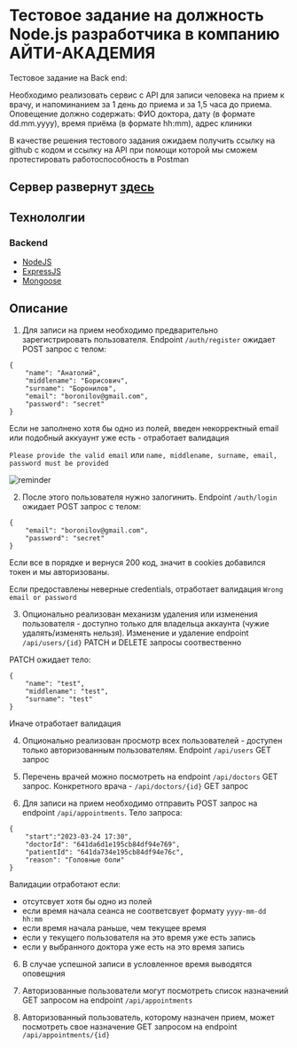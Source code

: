 # Тестовое задание на должность Node.js разработчика в компанию АЙТИ-АКАДЕМИЯ

Тестовое задание на Back end: 
 
Необходимо реализовать сервис с API для записи человека на прием к врачу, и напоминанием за  1 день до приема и за 1,5 часа до приема.  
Оповещение должно содержать: 
ФИО доктора, дату (в формате dd.mm.yyyy), время приёма (в формате hh:mm), адрес клиники 
 
В качестве решения тестового задания ожидаем получить ссылку на github с кодом и ссылку на API при помощи которой мы сможем протестировать работоспособность в Postman

## Сервер развернут [здесь](https://it-academy.onrender.com)

## Технололгии

### Backend
* [NodeJS](https://nodejs.org/)
* [ExpressJS](https://expressjs.com/)
* [Mongoose](https://mongoosejs.com/)


## Описание
1. Для записи на прием необходимо предварительно зарегистрировать пользователя. Endpoint ```/auth/register``` ожидает POST запрос с телом:

```
{
    "name": "Анатолий",
    "middlename": "Борисович",
    "surname": "Боронилов",
    "email": "boronilov@gmail.com",
    "password": "secret"
}
```

Если не заполнено хотя бы одно из полей, введен некорректный email или подобный аккуаунт уже есть - отработает валидация

```Please provide the valid email```
или
```name, middlename, surname, email, password must be provided```

![reminder](https://github.com/aboronilov/it-acadymy-test-task/blob/main/public/reminder.JPG)

2. После этого пользователя нужно залогинить. Endpoint ```/auth/login``` ожидает POST запрос с телом:

```
{
    "email": "boronilov@gmail.com",
    "password": "secret"
}
```

Если все в порядке и вернуся 200 код, значит в cookies добавился токен и мы авторизованы.

Если предоставлены неверные credentials, отработает валидация
```Wrong email or password```

3. Опционально реализован механизм удаления или изменения пользователя - доступно только для владельца аккаунта (чужие удалять/изменять нельзя). Изменение и удаление endpoint ```/api/users/{id}``` PATCH и DELETE запросы соотвественно

PATCH ожидает тело:

```
{
    "name": "test",
    "middlename": "test",
    "surname": "test"
}
```
Иначе отработает валидация

4. Опционально реализован просмотр всех пользователей - доступен только авторизованным пользователям. Endpoint ```/api/users``` GET запрос

4. Перечень врачей можно посмотреть на endpoint ```/api/doctors``` GET запрос. Конкретного врача - ```/api/doctors/{id}``` GET запрос

5. Для записи на прием необходимо отправить POST запрос на endpoint ```/api/appointments```. Тело запроса:

```
{
    "start":"2023-03-24 17:30",
    "doctorId": "641da6d1e195cb84df94e769",
    "patientId": "641da734e195cb84df94e76c",
    "reason": "Головные боли"
}
```

Валидации отработают если:
   - отсутсвует хотя бы одно из полей
   - если время начала сеанса не соответсвует формату ```yyyy-mm-dd hh:mm```
   - если время начала раньше, чем текущее время
   - если у текущего пользователя на это время уже есть запись
   - если у выбранного доктора уже есть на это время запись

6. В случае успешной записи в условленное время выводятся оповещния

7. Авторизованные пользователи могут посмотреть список назначений GET запросом на endpoint ```/api/appointments```

8. Авторизованный пользователь, которому назначен прием, может посмотреть свое назначение GET запросом на endpoint ```/api/appointments/{id}```





